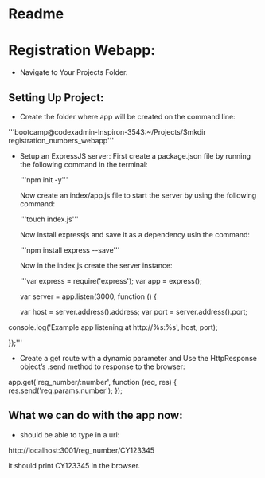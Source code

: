 # Readme

# Registration Webapp:

* Navigate to Your Projects Folder.


## Setting Up Project:

* Create the folder where app will be created on the command line:

'''bootcamp@codexadmin-Inspiron-3543:~/Projects/$mkdir registration_numbers_webapp'''


* Setup an ExpressJS server:
  First create a package.json file by running the following command in the terminal:

    '''npm init -y'''



  Now create an index/app.js file to start the server by using the following command:

  '''touch index.js'''



  Now install expressjs and save it as a dependency usin the command:

  '''npm install express --save'''



  Now in the index.js create the server instance:


  '''var express = require('express');
  var app = express();



  var server = app.listen(3000, function () {

  var host = server.address().address;
  var port = server.address().port;

 console.log('Example app listening at http://%s:%s', host, port);

});'''



* Create a get route with a dynamic parameter and Use the HttpResponse object’s .send method to response to the browser:


app.get('reg_number/:number', function (req, res) {
res.send('req.params.number');
});



## What we can do with the app now:

  * should be able to type in a url:

   http://localhost:3001/reg_number/CY123345

  it should print CY123345 in the browser.


  
